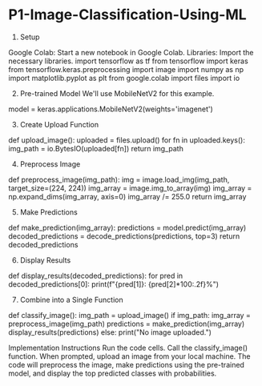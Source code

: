 # P1-Image-Classification-Using-ML
1. Setup

Google Colab: Start a new notebook in Google Colab.
Libraries: Import the necessary libraries.
import tensorflow as tf
from tensorflow import keras
from tensorflow.keras.preprocessing import image
import numpy as np
import matplotlib.pyplot as plt
from google.colab import files
import io

2. Pre-trained Model
We'll use MobileNetV2 for this example.

model = keras.applications.MobileNetV2(weights='imagenet')

3. Create Upload Function

def upload_image():
  uploaded = files.upload()
  for fn in uploaded.keys():
    img_path = io.BytesIO(uploaded[fn])
    return img_path
    
4. Preprocess Image

def preprocess_image(img_path):
  img = image.load_img(img_path, target_size=(224, 224))
  img_array = image.img_to_array(img)
  img_array = np.expand_dims(img_array, axis=0)
  img_array /= 255.0
  return img_array
  
5. Make Predictions

def make_prediction(img_array):
  predictions = model.predict(img_array)
  decoded_predictions = decode_predictions(predictions, top=3)
  return decoded_predictions

  
6. Display Results

def display_results(decoded_predictions):
  for pred in decoded_predictions[0]:
    print(f"{pred[1]}: {pred[2]*100:.2f}%")

    
7. Combine into a Single Function

def classify_image():
  img_path = upload_image()
  if img_path:
    img_array = preprocess_image(img_path)
    predictions = make_prediction(img_array)
    display_results(predictions)
  else:
    print("No image uploaded.")
    
Implementation Instructions
Run the code cells.
Call the classify_image() function.
When prompted, upload an image from your local machine.
The code will preprocess the image, make predictions using the pre-trained model, and display the top predicted classes with probabilities.
